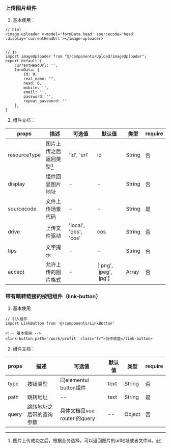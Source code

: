 ### 上传图片组件

1. 基本使用：


```
// html
<image-uploader v-model='formData.head' sourcecode='head' :display='currentHeadUrl'></image-uploader>


// js
import imageUploader from "@/components/Upload/imageUploader";
export default {
    currentHeadUrl: '',
    formData: {
        id: 0,
        real_name: "",
        head: 0,
        mobile: '',
        email: '',
        password: '',
        repeat_password: ''
    },
}
```

2.  组件文档：


| props       |         描述                          | 可选值 | 默认值 |类型   | require|
| ----------- | -------------------------------------|--------|--------|-------|-------|
| resourceType|      图片上传之后返回类型[^1]              | 'id', 'url'|   id   | String| 否
| display     |    组件回显图片地址                    |   -     |     -   | String|否
| sourcecode  |    文件上传场景代码                    |    -   |    -    | String|是
| drive       |    上传文件驱动                        |'local', 'obs', 'cos'| cos| String|否
| tips        |    文字提示                        |-| -| String|否
| accept      |    允许上传的图片格式                   |-| ['png', 'jpeg', 'jpg']| Array|否


[^1]: 图片上传成功之后，根据业务选择，可以返回图片的url地址或者文件id。


### 带有跳转链接的按钮组件（link-button）

1. 基本使用

```
// 引入组件
import LinkButton from '@/components/LinkButton'

<!-- 基本使用 -->
<link-button path='/work/profit' class="fr">创作收益</link-button>
```

2. 组件文档：

| props       |         描述                          | 可选值 | 默认值 |类型   | require|
| ----------- | -------------------------------------|--------|--------|-------|-------|
|   type      |     按钮类型   | 同elementui button组件|   text   | String| 否
|   path      |     跳转地址   | --|   text   | String| 是
|   query     |     跳转地址之后带的查询参数   | 具体文档见vue router 的query|   --   | Object| 否

